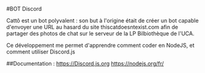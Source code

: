 #BOT Discord

Cattô est un bot polyvalent : son but à l'origine était de créer un bot capable d'envoyer une URL au hasard
du site thiscatdoesntexist.com afin de partager des photos de chat sur le serveur de la LP Bilbiothèque de l'UCA.

Ce développement me permet d'apprendre comment coder en NodeJS, et comment utiliser Discord.js

##Documentation :
https://Discord.js.org
https://nodejs.org/fr/
